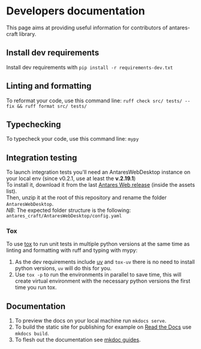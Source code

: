 # Developers documentation

This page aims at providing useful information for contributors of antares-craft library.

## Install dev requirements

Install dev requirements with `pip install -r requirements-dev.txt`

## Linting and formatting

To reformat your code, use this command line: `ruff check src/ tests/ --fix && ruff format src/ tests/`

## Typechecking

To typecheck your code, use this command line: `mypy`

## Integration testing

To launch integration tests you'll need an AntaresWebDesktop instance on your local env (since v0.2.1, use at least the
**v.2.19.1**)  
To install it, download it from the
last [Antares Web release](https://github.com/AntaresSimulatorTeam/AntaREST/releases)
(inside the assets list).  
Then, unzip it at the root of this repository and rename the folder `AntaresWebDesktop`.  
*NB*: The expected folder structure is the following: `antares_craft/AntaresWebDesktop/config.yaml`

### Tox

To use [tox](https://tox.wiki/) to run unit tests in multiple python versions at the same time as linting and formatting
with ruff and typing with mypy:

1) As the dev requirements include [uv](https://docs.astral.sh/uv/) and `tox-uv` there is no need to install python
   versions, `uv` will do this for you.
2) Use `tox -p` to run the environments in parallel to save time, this will create virtual environment with the
   necessary python versions the first time you run tox.

## Documentation

1) To preview the docs on your local machine run `mkdocs serve`.
2) To build the static site for publishing for example on [Read the Docs](https://readthedocs.io) use `mkdocs build`.
3) To flesh out the documentation see [mkdoc guides](https://www.mkdocs.org/user-guide/).
